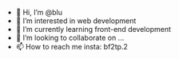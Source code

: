 - 👋 Hi, I’m @blu
- 👀 I’m interested in web development
- 🌱 I’m currently learning front-end development
- 💞️ I’m looking to collaborate on ...
- 📫 How to reach me insta: bf2tp.2

<!---
i-blu/i-blu is a ✨ special ✨ repository because its `README.md` (this file) appears on your GitHub profile.
You can click the Preview link to take a look at your changes.
--->
